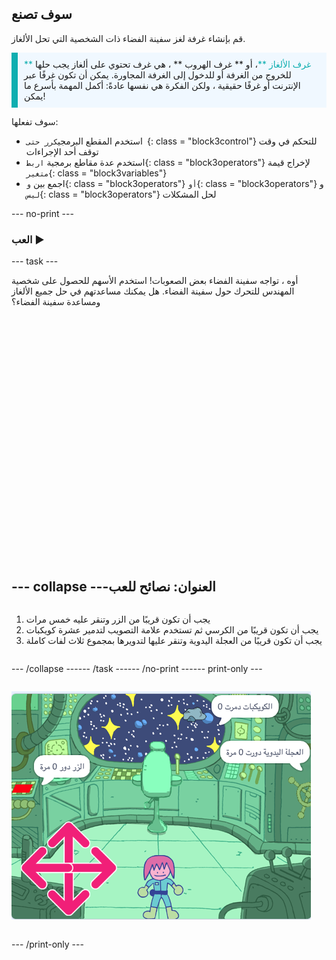 ## سوف تصنع

قم بإنشاء غرفة لغز سفينة الفضاء ذات الشخصية التي تحل الألغاز.

<p style="border-left: solid; border-width:10px; border-color: #0faeb0; background-color: aliceblue; padding: 10px;">
<span style="color: #0faeb0">** غرف الألغاز **</span>، أو ** غرف الهروب ** ، هي غرف تحتوي على ألغاز يجب حلها للخروج من الغرفة أو للدخول إلى الغرفة المجاورة. يمكن أن تكون غرفًا عبر الإنترنت أو غرفًا حقيقية ، ولكن الفكرة هي نفسها عادةً: أكمل المهمة بأسرع ما يمكن!
</p>

سوف تفعلها:
+ استخدم المقطع البرمجي`كرر حتى `{: class = "block3control"} للتحكم في وقت توقف أحد الإجراءات
+ استخدم عدة مقاطع برمجية `اربط`{: class = "block3operators"} لإخراج قيمة `متغير`{: class = "block3variables"}
+ اجمع بين `و`{: class = "block3operators"} `أو`{: class = "block3operators"} و `ليس`{: class = "block3operators"} لحل المشكلات

--- no-print ---

### العب ▶️

--- task ---

<div style="display: flex; flex-wrap: wrap">
<div style="flex-basis: 175px; flex-grow: 1">  
أوه ، تواجه سفينة الفضاء بعض الصعوبات! استخدم الأسهم للحصول على شخصية المهندس للتحرك حول سفينة الفضاء. هل يمكنك مساعدتهم في حل جميع الألغاز ومساعدة سفينة الفضاء؟
</div>
<div>
<div class="scratch-preview" style="margin-left: 15px;">
  <iframe allowtransparency="true" width="485" height="402" src="" frameborder="0"></iframe>
</div>

</div>

--- collapse ---
---
العنوان: نصائح للعب
---

1. يجب أن تكون قريبًا من الزر وتنقر عليه خمس مرات
2. يجب أن تكون قريبًا من الكرسي ثم تستخدم علامة التصويب لتدمير عشرة كويكبات
3. يجب أن تكون قريبًا من العجلة اليدوية وتنقر عليها لتدويرها بمجموع ثلاث لفات كاملة


--- /collapse ---

--- /task ---

--- /no-print ---

--- print-only ---

![مشروع مكتمل](images/showcase_static.png)

--- /print-only ---


